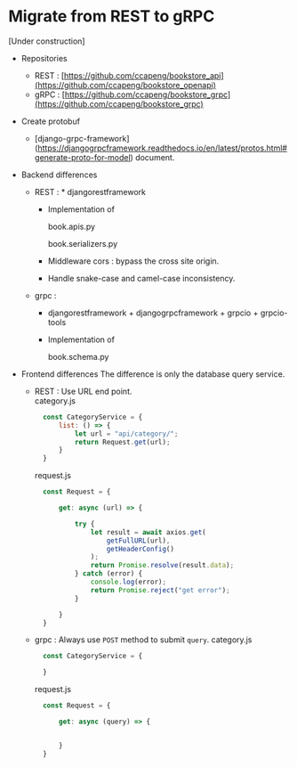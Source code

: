 # Migrate from REST to gRPC

[Under construction]
* Repositories
  * REST : [https://github.com/ccapeng/bookstore_api](https://github.com/ccapeng/bookstore_openapi)
  * gRPC : [https://github.com/ccapeng/bookstore_grpc](https://github.com/ccapeng/bookstore_grpc)
	
* Create protobuf
	* [django-grpc-framework] (https://djangogrpcframework.readthedocs.io/en/latest/protos.html#generate-proto-for-model) document.
	

* Backend differences
  * REST : 
		* djangorestframework
    * Implementation of  

        book.apis.py  

        book.serializers.py

    * Middleware cors : bypass the cross site origin.
    * Handle snake-case and camel-case inconsistency.

  * grpc : 
    * djangorestframework + djangogrpcframework + grpcio + grpcio-tools
    * Implementation of  

        book.schema.py


		
* Frontend differences The difference is only the database query service.
  * REST : Use URL end point.  
    category.js

    ```javascript
      const CategoryService = {
          list: () => {
              let url = "api/category/";
              return Request.get(url);
          }
      }
    ```

    request.js

    ```javascript
      const Request = {

          get: async (url) => {

              try {
                  let result = await axios.get(
                      getFullURL(url),
                      getHeaderConfig()
                  );
                  return Promise.resolve(result.data);
              } catch (error) {
                  console.log(error);
                  return Promise.reject("get error");
              }

          }
      }
    ```

  * grpc : Always use `POST` method to submit `query`. category.js

    ```javascript
      const CategoryService = {

      }
    ```

    request.js

    ```javascript
      const Request = {

          get: async (query) => {


          }
      }
    ```

